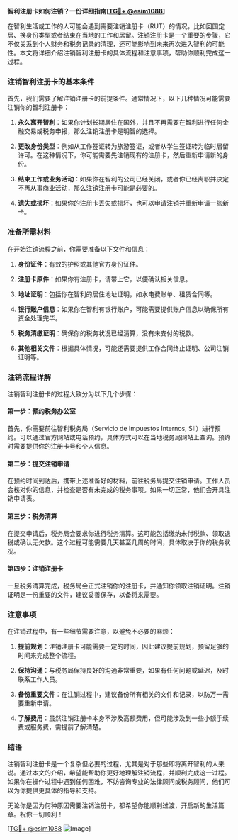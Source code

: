 **智利注册卡如何注销？一份详细指南[[TG💪+ @esim1088](https://t.me/s/esim1088)]**

在智利生活或工作的人可能会遇到需要注销注册卡（RUT）的情况，比如回国定居、换身份类型或者结束在当地的工作和居留。注销注册卡是一个重要的步骤，它不仅关系到个人财务和税务记录的清理，还可能影响到未来再次进入智利的可能性。本文将详细介绍注销智利注册卡的具体流程和注意事项，帮助你顺利完成这一过程。

### 注销智利注册卡的基本条件

首先，我们需要了解注销注册卡的前提条件。通常情况下，以下几种情况可能需要注销你的智利注册卡：

1. **永久离开智利**：如果你计划长期居住在国外，并且不再需要在智利进行任何金融交易或税务申报，那么注销注册卡是明智的选择。
   
2. **更改身份类型**：例如从工作签证转为旅游签证，或者从学生签证转为临时居留许可。在这种情况下，你可能需要先注销现有的注册卡，然后重新申请新的身份。

3. **结束工作或业务活动**：如果你在智利的公司已经关闭，或者你已经离职并决定不再从事商业活动，那么注销注册卡可能是必要的。

4. **遗失或损坏**：如果你的注册卡丢失或损坏，也可以申请注销并重新申请一张新卡。

### 准备所需材料

在开始注销流程之前，你需要准备以下文件和信息：

1. **身份证件**：有效的护照或其他官方身份证件。
   
2. **注册卡原件**：如果你有注册卡，请带上它，以便确认相关信息。

3. **地址证明**：包括你在智利的居住地址证明，如水电费账单、租赁合同等。

4. **银行账户信息**：如果你在智利有银行账户，可能需要提供账户信息以确保所有资金处理完毕。

5. **税务清缴证明**：确保你的税务状况已经清算，没有未支付的税款。

6. **其他相关文件**：根据具体情况，可能还需要提供工作合同终止证明、公司注销证明等。

### 注销流程详解

注销智利注册卡的过程大致分为以下几个步骤：

#### 第一步：预约税务办公室

首先，你需要前往智利税务局（Servicio de Impuestos Internos, SII）进行预约。可以通过官方网站或电话预约，具体方式可以在当地税务局网站上查询。预约时需要提供你的注册卡号和个人信息。

#### 第二步：提交注销申请

在预约时间到达后，携带上述准备好的材料，前往税务局提交注销申请。工作人员会核对你的信息，并检查是否有未完成的税务事项。如果一切正常，他们会开具注销申请表。

#### 第三步：税务清算

在提交申请后，税务局会要求你进行税务清算。这可能包括缴纳未付税款、领取退税或确认无欠款。这个过程可能需要几天甚至几周的时间，具体取决于你的税务状况。

#### 第四步：注销注册卡

一旦税务清算完成，税务局会正式注销你的注册卡，并通知你领取注销证明。注销证明是一份重要的文件，建议妥善保存，以备将来需要。

### 注意事项

在注销过程中，有一些细节需要注意，以避免不必要的麻烦：

1. **提前规划**：注销注册卡可能需要一定的时间，因此建议提前规划，预留足够的时间来完成整个流程。

2. **保持沟通**：与税务局保持良好的沟通非常重要，如果有任何问题或延迟，及时联系工作人员。

3. **备份重要文件**：在注销过程中，建议备份所有相关的文件和记录，以防万一需要重新申请。

4. **了解费用**：虽然注销注册卡本身不涉及高额费用，但可能涉及到一些小额手续费或服务费，需提前了解清楚。

### 结语

注销智利注册卡是一个复杂但必要的过程，尤其是对于那些即将离开智利的人来说。通过本文的介绍，希望能帮助你更好地理解注销流程，并顺利完成这一过程。如果你在操作过程中遇到任何困难，不妨咨询专业的法律顾问或税务顾问，他们可以为你提供更具体的指导和支持。

无论你是因为何种原因需要注销注册卡，都希望你能顺利过渡，开启新的生活篇章。祝你一切顺利！

[[TG💪+ @esim1088](https://t.me/s/esim1088) ![Image](https://i.postimg.cc/4NQfJmqS/Snipaste-2025-05-13-00-14-12.png)]
